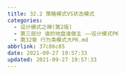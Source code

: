 ```yaml
---
title: 32.2 策略模式VS状态模式
categories: 
  - 设计模式之禅(第2版)
  - 第三部分 谁的地盘谁做主 ——设计模式PK
  - 第32章 行为类模式大PK.md
abbrlink: 37c86c85
date: 2021-09-27 19:57:33
updated: 2021-09-27 19:57:33
---
```

